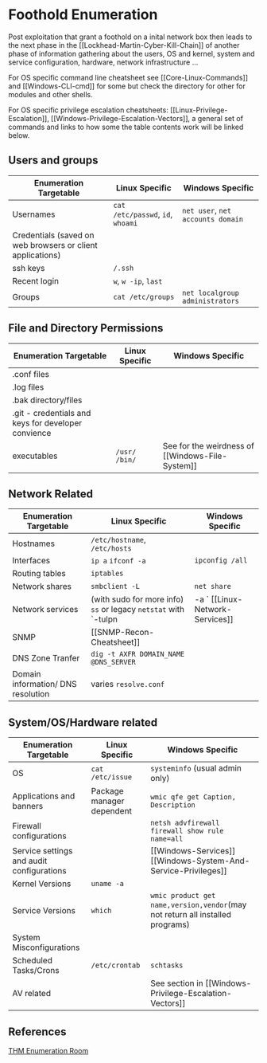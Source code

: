 # Foothold Enumeration

Post exploitation that grant a foothold on a inital network box then leads to the next phase in the [[Lockhead-Martin-Cyber-Kill-Chain]] of another phase of information gathering about the users, OS and kernel, system and service configuration, hardware, network infrastructure ...

For OS specific command line cheatsheet see [[Core-Linux-Commands]] and [[Windows-CLI-cmd]] for some but check the directory for other for modules and other shells. 

For OS specific privilege escalation cheatsheets: [[Linux-Privilege-Escalation]], [[Windows-Privilege-Escalation-Vectors]], a general set of commands and links to how some the table contents work will be linked below.


## Users and groups
Enumeration Targetable | Linux Specific | Windows Specific
--- | --- | ---
Usernames | `cat /etc/passwd`, `id`, `whoami` | `net user`, `net accounts domain`
Credentials (saved on web browsers or client applications) | | 
ssh keys | `/.ssh` | 
Recent login | `w`, `w -ip`, `last`  | 
Groups | `cat /etc/groups` | `net localgroup administrators` 

## File and Directory Permissions
Enumeration Targetable | Linux Specific | Windows Specific
--- | --- | ---
.conf files |  | 
.log files |  | 
.bak directory/files  |  | 
.git - credentials and keys for developer convience  |  | 
executables | `/usr/` `/bin/` | See for the weirdness of [[Windows-File-System]]

## Network Related 
Enumeration Targetable | Linux Specific | Windows Specific
--- | --- | ---
Hostnames | `/etc/hostname`, `/etc/hosts` | 
Interfaces | `ip a` `ifconf -a` | `ipconfig /all`
Routing tables | `iptables` | 
Network shares | `smbclient -L`  | `net share`
Network services | (with sudo for more info) `ss` or legacy `netstat` with `-tulpn | -a ` [[Linux-Network-Services]] | `netstat -abno` 
SNMP | [[SNMP-Recon-Cheatsheet]] | 
DNS Zone Tranfer | `dig -t AXFR DOMAIN_NAME @DNS_SERVER`  | 
Domain information/ DNS resolution | varies `resolve.conf` |  

## System/OS/Hardware related
Enumeration Targetable | Linux Specific | Windows Specific
--- | --- | ---
OS | `cat /etc/issue` | `systeminfo` (usual admin only)
Applications and banners | Package manager dependent  | `wmic qfe get Caption, Description` 
Firewall configurations |  | `netsh advfirewall firewall show rule name=all`
Service settings and audit configurations  |  | [[Windows-Services]] [[Windows-System-And-Service-Privileges]] 
Kernel Versions | `uname -a` | 
Service Versions | `which`  | `wmic product get name,version,vendor`(may not return all installed programs)
System Misconfigurations |  | 
Scheduled Tasks/Crons | `/etc/crontab` | `schtasks`
AV related | | See section in [[Windows-Privilege-Escalation-Vectors]]




## References
[THM Enumeration Room](https://tryhackme.com/room/enumerationpe)